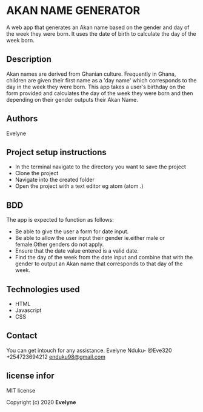 # AKAN NAME GENERATOR
A web app that generates an Akan name based on the gender and day of the week they were born. It uses the date of birth to calculate the day of the week born.
## Description
Akan names are derived from Ghanian culture. Frequently in Ghana, children are given their first name as a 'day name' which corresponds to the day in the week they were born. This app takes a user's birthday on the form provided and calculates the day of the week they were born and then depending on their gender outputs their Akan Name.
## Authors
Evelyne

## Project setup instructions
* In the terminal navigate to the directory you want to save the project
* Clone the project
* Navigate into the created folder
* Open the project with a text editor eg atom (atom .)

## BDD
The app is expected to function as follows:
* Be able to give the user a form for date input.
* Be able to allow the user input their gender ie.either male or female.Other genders do not apply.
* Ensure that the date value entered is a valid date.
* Find the day of the week from the date input and combine that with the gender to output an Akan name that corresponds to that day of the week.


## Technologies used
* HTML
* Javascript
* CSS

## Contact
You can get intouch for any assistance.
Evelyne Nduku- @Eve320 +254723694212 enduku98@gmail.com

## license infor
MIT license

Copyright (c) 2020 **Evelyne**
